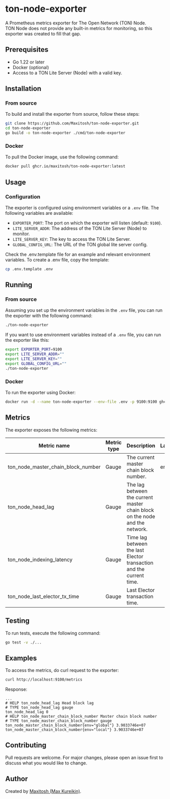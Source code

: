 # ton-node-exporter

A Prometheus metrics exporter for The Open Network (TON) Node.  
TON Node does not provide any built-in metrics for monitoring, so this exporter was created to fill that gap.

## Prerequisites

- Go 1.22 or later
- Docker (optional)
- Access to a TON Lite Server (Node) with a valid key.

## Installation

### From source

To build and install the exporter from source, follow these steps:

```bash
git clone https://github.com/Maxitosh/ton-node-exporter.git
cd ton-node-exporter
go build -o ton-node-exporter ./cmd/ton-node-exporter
```

### Docker

To pull the Docker image, use the following command:

```bash
docker pull ghcr.io/maxitosh/ton-node-exporter:latest
```

## Usage

### Configuration

The exporter is configured using environment variables or a `.env` file. The following variables are available:

- `EXPORTER_PORT`: The port on which the exporter will listen (default: `9100`).
- `LITE_SERVER_ADDR`: The address of the TON Lite Server (Node) to monitor.
- `LITE_SERVER_KEY`: The key to access the TON Lite Server.
- `GLOBAL_CONFIG_URL`: The URL of the TON global lite server config.

Check the .env.template file for an example and relevant environment variables. To create a .env file, copy the
template:

```bash
cp .env.template .env
```

## Running

### From source

Assuming you set up the environment variables in the `.env` file, you can run the exporter with the following command:

```bash
./ton-node-exporter
```

If you want to use environment variables instead of a `.env` file, you can run the exporter like this:

```bash
export EXPORTER_PORT=9100
export LITE_SERVER_ADDR=""
export LITE_SERVER_KEY=""
export GLOBAL_CONFIG_URL=""
./ton-node-exporter
```

### Docker

To run the exporter using Docker:

```bash
docker run -d --name ton-node-exporter --env-file .env -p 9100:9100 ghcr.io/maxitosh/ton-node-exporter:latest
```

## Metrics

The exporter exposes the following metrics:

| Metric name                        | Metric type | Description                                                                 | Labels/tags | Status |  
|------------------------------------|-------------|-----------------------------------------------------------------------------|-------------|--------|  
| ton_node_master_chain_block_number | Gauge       | The current master chain block number.                                      | env         | ✅      |
| ton_node_head_lag                  | Gauge       | The lag between the current master chain block on the node and the network. |             | ✅      |
| ton_node_indexing_latency          | Gauge       | Time lag between the last Elector transaction and the current time.         |             | ✅      |
| ton_node_last_elector_tx_time      | Gauge       | Last Elector transaction time.                                              |             | ✅      |

## Testing

To run tests, execute the following command:

```bash
go test -v ./...
```

## Examples

To access the metrics, do curl request to the exporter:

```bash
curl http://localhost:9100/metrics
```

Response:

```plaintext
...
# HELP ton_node_head_lag Head block lag
# TYPE ton_node_head_lag gauge
ton_node_head_lag 0
# HELP ton_node_master_chain_block_number Master chain block number
# TYPE ton_node_master_chain_block_number gauge
ton_node_master_chain_block_number{env="global"} 3.9033746e+07
ton_node_master_chain_block_number{env="local"} 3.9033746e+07
```

## Contributing

Pull requests are welcome. For major changes, please open an issue first to discuss what you would like to change.

## Author

Created by [Maxitosh (Max Kureikin)](https://github.com/Maxitosh).
